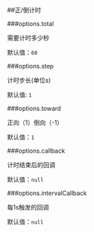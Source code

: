 ##正/倒计时

###options.total

需要计时多少秒

默认值：`60`


###options.step

计时步长(单位s)

默认值: `1`


###options.toward

正向（1）倒向（-1）

默认值：`1`


###options.callback

计时结束后的回调

默认值：`null`


###options.intervalCallback

每1s触发的回调

默认值：`null`